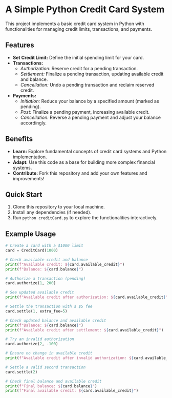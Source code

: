 # A Simple Python Credit Card System

This project implements a basic credit card system in Python with functionalities for managing credit limits, transactions, and payments.

## Features

- **Set Credit Limit:** Define the initial spending limit for your card.
- **Transactions:**
  - *Authorization:* Reserve credit for a pending transaction.
  - *Settlement:* Finalize a pending transaction, updating available credit and balance.
  - *Cancellation:* Undo a pending transaction and reclaim reserved credit.
- **Payments:**
  - *Initiation:* Reduce your balance by a specified amount (marked as pending).
  - *Post:* Finalize a pending payment, increasing available credit.
  - *Cancellation:* Reverse a pending payment and adjust your balance accordingly.

## Benefits

- **Learn:** Explore fundamental concepts of credit card systems and Python implementation.
- **Adapt:** Use this code as a base for building more complex financial systems.
- **Contribute:** Fork this repository and add your own features and improvements!

## Quick Start

1. Clone this repository to your local machine.
2. Install any dependencies (if needed).
3. Run `python creditCard.py` to explore the functionalities interactively.

## Example Usage

```python
# Create a card with a $1000 limit
card = CreditCard(1000)

# Check available credit and balance
print(f"Available credit: ${card.available_credit}")
print(f"Balance: ${card.balance}")

# Authorize a transaction (pending)
card.authorize(1, 200)

# See updated available credit
print(f"Available credit after authorization: ${card.available_credit}")

# Settle the transaction with a $5 fee
card.settle(1, extra_fee=5)

# Check updated balance and available credit
print(f"Balance: ${card.balance}")
print(f"Available credit after settlement: ${card.available_credit}")

# Try an invalid authorization
card.authorize(2, -100)

# Ensure no change in available credit
print(f"Available credit after invalid authorization: ${card.available_credit}")

# Settle a valid second transaction
card.settle(2)

# Check final balance and available credit
print(f"Final balance: ${card.balance}")
print(f"Final available credit: ${card.available_credit}")
